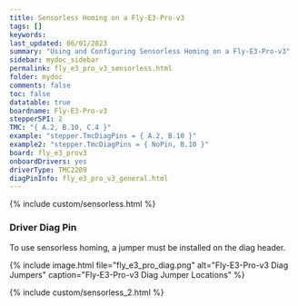 ```yaml
---
title: Sensorless Homing on a Fly-E3-Pro-v3
tags: []
keywords: 
last_updated: 06/01/2023
summary: "Using and Configuring Sensorless Homing on a Fly-E3-Pro-v3"
sidebar: mydoc_sidebar
permalink: fly_e3_pro_v3_sensorless.html
folder: mydoc
comments: false
toc: false
datatable: true
boardname: Fly-E3-Pro-v3
stepperSPI: 2
TMC: "{ A.2, B.10, C.4 }"
example: "stepper.TmcDiagPins = { A.2, B.10 }"
example2: "stepper.TmcDiagPins = { NoPin, B.10 }"
board: fly_e3_prov3
onboardDrivers: yes
driverType: TMC2209
diagPinInfo: fly_e3_pro_v3_general.html
---
```


{% include custom/sensorless.html %}

### Driver Diag Pin

To use sensorless homing, a jumper must be installed on the diag header.

{% include image.html file="fly_e3_pro_diag.png" alt="Fly-E3-Pro-v3 Diag Jumpers" caption="Fly-E3-Pro-v3 Diag Jumper Locations" %}

{% include custom/sensorless_2.html %}